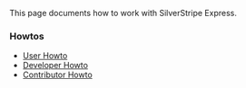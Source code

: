This page documents how to work with SilverStripe Express.

### Howtos

* [User Howto](user.md)
* [Developer Howto](developer.md)
* [Contributor Howto](contributor.md)
